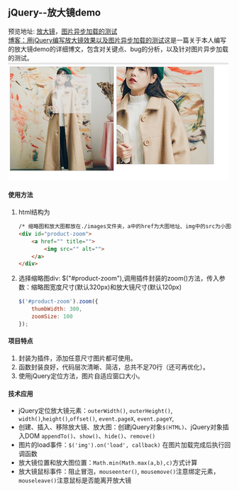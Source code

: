 jQuery--放大镜demo
---
预览地址: [放大镜](https://alcantara6.github.io/demo-component/demo-zoom/zoom.html)，[图片异步加载的测试](https://alcantara6.github.io/demo-component/demo-zoom/analyse_of_image_loading.html)  
[博客：用jQuery编写放大镜效果以及图片异步加载的测试](http://blog.csdn.net/alcantara/article/details/78117956 '点击查看博文')这是一篇关于本人编写的放大镜demo的详细博文，包含对关键点、bug的分析，以及针对图片异步加载的测试。  
![放大镜插件效果图](./images/demo展示效果.jpg '效果图')  

#### 使用方法
1. html结构为
    ```html
    /* 缩略图和放大图都放在./images文件夹，a中的href为大图地址、img中的src为小图地址 */
    <div id="product-zoom">
	    <a href="" title="">
		    <img src="" alt="">
	    </a>
    </div>
    ```
2. 选择缩略图div: $("#product-zoom"),调用插件封装的zoom()方法，传入参数：缩略图宽度尺寸(默认320px)和放大镜尺寸(默认120px)
	```javascript
	$('#product-zoom').zoom({
	    thumbWidth: 300,
	    zoomSize: 100
	});
	```

#### 项目特点
1. 封装为插件，添加任意尺寸图片都可使用。
2. 函数封装良好，代码层次清晰、简洁，总共不足70行（还可再优化）。
3. 使用jQuery定位方法，图片自适应窗口大小。

#### 技术应用
* jQuery定位放大镜元素：`outerWidth()`, `outerHeight()`, `width()`,`height()`,`offset()`, `event.pageX`, `event.pageY`,
* 创建、插入、移除放大镜、放大图：创建jQuery对象`$(HTML)`、jQuery对象插入DOM `appendTo()`、`show()`、`hide()`、`remove()`
* 图片的load事件：`$('img').on('load', callback)` 在图片加载完成后执行回调函数
* 放大镜位置和放大图位置：`Math.min(Math.max(a,b),c)`方式计算
* 放大镜鼠标事件：阻止冒泡，`mouseenter()`, `mousemove()`注意绑定元素，`mouseleave()`注意鼠标是否能离开放大镜

